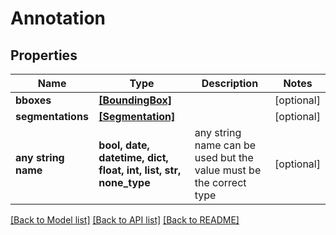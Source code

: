 # Annotation


## Properties
Name | Type | Description | Notes
------------ | ------------- | ------------- | -------------
**bboxes** | [**[BoundingBox]**](BoundingBox.md) |  | [optional] 
**segmentations** | [**[Segmentation]**](Segmentation.md) |  | [optional] 
**any string name** | **bool, date, datetime, dict, float, int, list, str, none_type** | any string name can be used but the value must be the correct type | [optional]

[[Back to Model list]](../README.md#documentation-for-models) [[Back to API list]](../README.md#documentation-for-api-endpoints) [[Back to README]](../README.md)


